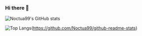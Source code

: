 ### Hi there 👋
![Noctua99's GitHub stats](https://github-readme-stats.vercel.app/api?username=Noctua99&show_icons=true&theme=radical)


![Top Langs](https://github-readme-stats.vercel.app/api/top-langs/?username=Noctua99&layout=compact&langs_count=8)(https://github.com/Noctua99/github-readme-stats)
<!--
**Noctua99/Noctua99** is a ✨ _special_ ✨ repository because its `README.md` (this file) appears on your GitHub profile.

Here are some ideas to get you started:

- 🔭 I’m currently working on ...
- 🌱 I’m currently learning ...
- 👯 I’m looking to collaborate on ...
- 🤔 I’m looking for help with ...
- 💬 Ask me about ...
- 📫 How to reach me: ...
- 😄 Pronouns: ...
- ⚡ Fun fact: ...
-->
